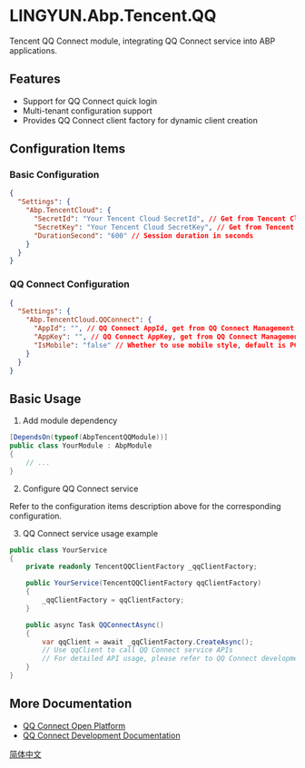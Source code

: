 # LINGYUN.Abp.Tencent.QQ

Tencent QQ Connect module, integrating QQ Connect service into ABP applications.

## Features

* Support for QQ Connect quick login
* Multi-tenant configuration support
* Provides QQ Connect client factory for dynamic client creation

## Configuration Items

### Basic Configuration

```json
{
  "Settings": {
    "Abp.TencentCloud": {
      "SecretId": "Your Tencent Cloud SecretId", // Get from Tencent Cloud Console
      "SecretKey": "Your Tencent Cloud SecretKey", // Get from Tencent Cloud Console
      "DurationSecond": "600" // Session duration in seconds
    }
  }
}
```

### QQ Connect Configuration

```json
{
  "Settings": {
    "Abp.TencentCloud.QQConnect": {
      "AppId": "", // QQ Connect AppId, get from QQ Connect Management Center
      "AppKey": "", // QQ Connect AppKey, get from QQ Connect Management Center
      "IsMobile": "false" // Whether to use mobile style, default is PC style
    }
  }
}
```

## Basic Usage

1. Add module dependency
```csharp
[DependsOn(typeof(AbpTencentQQModule))]
public class YourModule : AbpModule
{
    // ...
}
```

2. Configure QQ Connect service

Refer to the configuration items description above for the corresponding configuration.

3. QQ Connect service usage example
```csharp
public class YourService
{
    private readonly TencentQQClientFactory _qqClientFactory;

    public YourService(TencentQQClientFactory qqClientFactory)
    {
        _qqClientFactory = qqClientFactory;
    }

    public async Task QQConnectAsync()
    {
        var qqClient = await _qqClientFactory.CreateAsync();
        // Use qqClient to call QQ Connect service APIs
        // For detailed API usage, please refer to QQ Connect development documentation
    }
}
```

## More Documentation

* [QQ Connect Open Platform](https://connect.qq.com/)
* [QQ Connect Development Documentation](https://wiki.connect.qq.com/)

[简体中文](./README.md)
